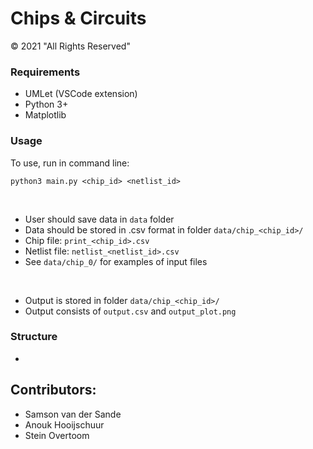 # Chips & Circuits

© 2021 "All Rights Reserved"


### Requirements
* UMLet (VSCode extension)
* Python 3+
* Matplotlib


### Usage

To use, run in command line:
```
python3 main.py <chip_id> <netlist_id>
```
<br>

* User should save data in `data` folder
* Data should be stored in .csv format in folder `data/chip_<chip_id>/`
* Chip file: `print_<chip_id>.csv`
* Netlist file: `netlist_<netlist_id>.csv`
* See `data/chip_0/` for examples of input files
<br>

* Output is stored in folder `data/chip_<chip_id>/`
* Output consists of `output.csv` and `output_plot.png`

### Structure
*


## Contributors: 
* Samson van der Sande
* Anouk Hooijschuur
* Stein Overtoom 
